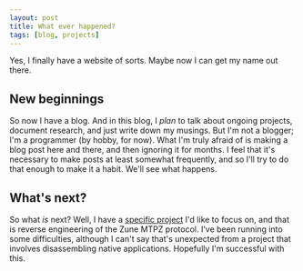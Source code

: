 ```yaml
---
layout: post
title: What ever happened?
tags: [blog, projects]
---
```


Yes, I finally have a website of sorts. Maybe now I can get my name out there.

New beginnings
--------------

So now I have a blog. And in this blog, I *plan* to talk about ongoing projects,
document research, and just write down my musings. But I'm not a blogger; I'm a 
programmer (by hobby, for now). What I'm truly afraid of is making a blog post
here and there, and then ignoring it for months. I feel that it's necessary
to make posts at least somewhat frequently, and so I'll try to do that enough
to make it a habit. We'll see what happens.

What's next?
------------

So what *is* next? Well, I have a [specific project](/projects.html)
I'd like to focus on, and that is reverse engineering of the Zune MTPZ protocol. 
I've been running into some difficulties, although I can't say that's unexpected 
from a project that involves disassembling native applications. Hopefully I'm
successful with this.
